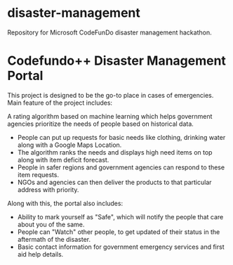 # disaster-management
Repository for Microsoft CodeFunDo disaster management hackathon.
    
# Codefundo++ Disaster Management Portal

This project is designed to be the go-to place in cases of emergencies. Main feature of the project includes:

A rating algorithm based on machine learning which helps government agencies prioritize the needs of people based on historical data.
- People can put up requests for basic needs like clothing, drinking water along with a Google Maps Location.
- The algorithm ranks the needs and displays high need items on top along with item deficit forecast.
- People in safer regions and government agencies can respond to these item requests.
- NGOs and agencies can then deliver the products to that particular address with priority.

Along with this, the portal also includes:
- Ability to mark yourself as "Safe", which will notify the people that care about you of the same.
- People can "Watch" other people, to get updated of their status in the aftermath of the disaster.
- Basic contact information for government emergency services and first aid help details.


